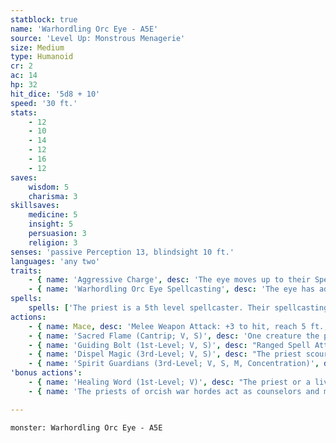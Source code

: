```yaml
---
statblock: true
name: 'Warhordling Orc Eye - A5E'
source: 'Level Up: Monstrous Menagerie'
size: Medium
type: Humanoid
cr: 2
ac: 14
hp: 32
hit_dice: '5d8 + 10'
speed: '30 ft.'
stats:
    - 12
    - 10
    - 14
    - 12
    - 16
    - 12
saves:
    wisdom: 5
    charisma: 3
skillsaves:
    medicine: 5
    insight: 5
    persuasion: 3
    religion: 3
senses: 'passive Perception 13, blindsight 10 ft.'
languages: 'any two'
traits:
    - { name: 'Aggressive Charge', desc: 'The eye moves up to their Speed towards an enemy they can see or hear.' }
    - { name: 'Warhordling Orc Eye Spellcasting', desc: 'The eye has advantage on attack rolls made against targets they can see with arcane eye.' }
spells:
    spells: ['The priest is a 5th level spellcaster. Their spellcasting ability is Wisdom (spell save DC 13, +5 to hit with spell attacks). They have the following cleric spells prepared:', 'Cantrips (at will): guidance, sacred flame, thaumaturgy', '1st-level (4 slots): ceremony, detect evil and good, guiding bolt,bless', '2nd-level (3 slots): lesser restoration,arcane eye', '3rd-level (2 slots): dispel magic, spirit guardians']
actions:
    - { name: Mace, desc: 'Melee Weapon Attack: +3 to hit, reach 5 ft., one target. Hit: 4 (1d6 + 1) bludgeoning damage. On a hit, the priest can expend a spell slot to deal 7 (2d6) radiant damage, plus an extra 3 (1d6) radiant damage for each level of the spell slot expended above 1st.' }
    - { name: 'Sacred Flame (Cantrip; V, S)', desc: 'One creature the priest can see within 60 feet makes a DC 13 Dexterity saving throw, taking 9 (2d8) radiant damage on a failure. This spell ignores cover.' }
    - { name: 'Guiding Bolt (1st-Level; V, S)', desc: "Ranged Spell Attack: +5 to hit, range 120 ft., one target. Hit: 14 (4d6) radiant damage, and the next attack roll made against the target before the end of the priest's next turn has advantage." }
    - { name: 'Dispel Magic (3rd-Level; V, S)', desc: "The priest scours the magic from one creature, object, or magical effect within 120 feet that they can see. A spell ends if it was cast with a 3rd-level or lower spell slot. For spells using a 4th-level or higher spell slot, the priest makes a Wisdom ability check (DC 10 + the spell's level) for each one, ending the effect on a success." }
    - { name: 'Spirit Guardians (3rd-Level; V, S, M, Concentration)', desc: "Spectral forms surround the priest in a 10-foot radius for 10 minutes. The priest can choose creatures they can see to be unaffected by the spell. Other creatures treat the area as difficult terrain, and when a creature enters the area for the first time on a turn or starts its turn there, it makes a DC 13 Wisdom saving throw, taking 10 (3d6) radiant or necrotic damage (priest's choice) on a failure or half damage on a success." }
'bonus actions':
    - { name: 'Healing Word (1st-Level; V)', desc: "The priest or a living creature within 60 feet regains 5 (1d4 + 3) hit points. The priest can't cast this spell and a 1st-level or higher spell on the same turn." }
    - { name: 'The priests of orcish war hordes act as counselors and magical scouts', desc: 'Some even put out their own eyes, trusting in their magical senses and intuition to lead the horde.' }

---
```

```statblock
monster: Warhordling Orc Eye - A5E
```
